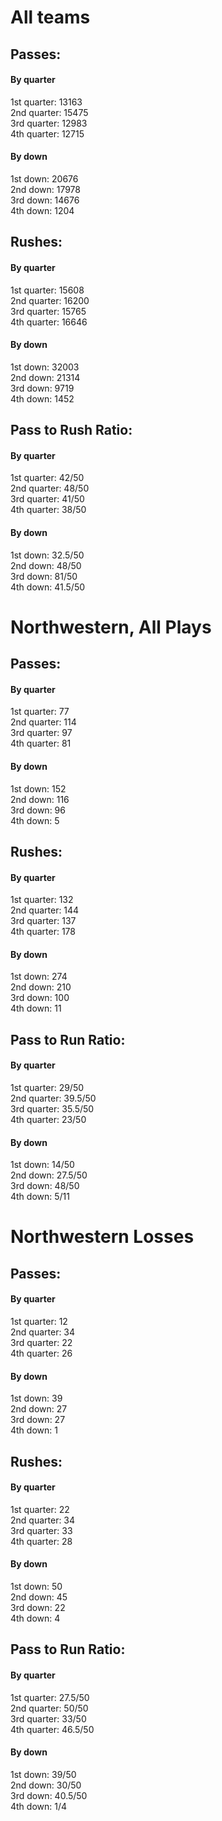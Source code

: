 # All teams

## Passes:

#### By quarter
1st quarter: 13163  
2nd quarter: 15475  
3rd quarter: 12983  
4th quarter: 12715  

#### By down
1st down: 20676  
2nd down: 17978  
3rd down: 14676  
4th down: 1204  

## Rushes:

#### By quarter
1st quarter: 15608  
2nd quarter: 16200  
3rd quarter: 15765  
4th quarter: 16646  

#### By down
1st down: 32003  
2nd down: 21314  
3rd down: 9719  
4th down: 1452  

## Pass to Rush Ratio:

#### By quarter
1st quarter: 42/50  
2nd quarter: 48/50  
3rd quarter: 41/50  
4th quarter: 38/50 

#### By down
1st down: 32.5/50  
2nd down: 48/50  
3rd down: 81/50  
4th down: 41.5/50  

# Northwestern, All Plays

## Passes:

#### By quarter
1st quarter: 77  
2nd quarter: 114  
3rd quarter: 97  
4th quarter: 81  

#### By down
1st down: 152  
2nd down: 116  
3rd down: 96  
4th down: 5  

## Rushes:

#### By quarter
1st quarter: 132  
2nd quarter: 144  
3rd quarter: 137   
4th quarter: 178  

#### By down
1st down: 274  
2nd down: 210  
3rd down: 100  
4th down: 11  

## Pass to Run Ratio:

#### By quarter
1st quarter: 29/50  
2nd quarter: 39.5/50  
3rd quarter: 35.5/50  
4th quarter: 23/50

#### By down

1st down: 14/50  
2nd down: 27.5/50  
3rd down: 48/50  
4th down: 5/11  

# Northwestern Losses

## Passes:

#### By quarter

1st quarter: 12  
2nd quarter: 34  
3rd quarter: 22  
4th quarter: 26  

#### By down

1st down: 39  
2nd down: 27  
3rd down: 27  
4th down: 1  

## Rushes:

#### By quarter

1st quarter: 22  
2nd quarter: 34  
3rd quarter: 33  
4th quarter: 28  

#### By down

1st down: 50  
2nd down: 45  
3rd down: 22  
4th down: 4  

## Pass to Run Ratio:

#### By quarter

1st quarter: 27.5/50  
2nd quarter: 50/50  
3rd quarter: 33/50  
4th quarter: 46.5/50

#### By down 

1st down: 39/50  
2nd down: 30/50  
3rd down: 40.5/50  
4th down: 1/4  
